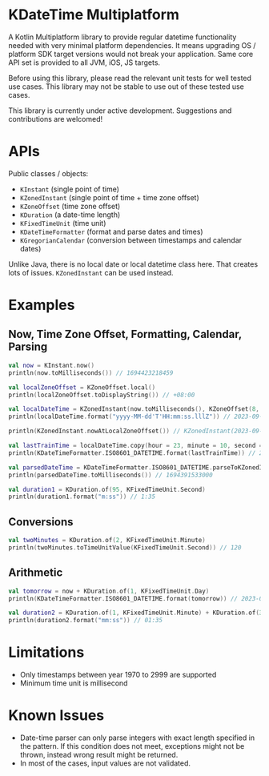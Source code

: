 # KDateTime Multiplatform

A Kotlin Multiplatform library to provide regular datetime functionality needed with very minimal platform dependencies. It means upgrading OS / platform SDK target versions would not break your application. Same core API set is provided to all JVM, iOS, JS targets.

Before using this library, please read the relevant unit tests for well tested use cases. This library may not be stable to use out of these tested use cases.

This library is currently under active development. Suggestions and contributions are welcomed!

# APIs

Public classes / objects:
- `KInstant` (single point of time)
- `KZonedInstant` (single point of time + time zone offset)
- `KZoneOffset` (time zone offset)
- `KDuration` (a date-time length)
- `KFixedTimeUnit` (time unit)
- `KDateTimeFormatter` (format and parse dates and times)
- `KGregorianCalendar` (conversion between timestamps and calendar dates)

Unlike Java, there is no local date or local datetime class here. That creates lots of issues. `KZonedInstant` can be used instead.

# Examples

## Now, Time Zone Offset, Formatting, Calendar, Parsing
```kotlin
val now = KInstant.now()
println(now.toMilliseconds()) // 1694423218459

val localZoneOffset = KZoneOffset.local()
println(localZoneOffset.toDisplayString()) // +08:00

val localDateTime = KZonedInstant(now.toMilliseconds(), KZoneOffset(8, 0))
println(localDateTime.format("yyyy-MM-dd'T'HH:mm:ss.lllZ")) // 2023-09-11T17:06:58.459+08:00

println(KZonedInstant.nowAtLocalZoneOffset()) // KZonedInstant(2023-09-13T22:52:45.765+08:00)

val lastTrainTime = localDateTime.copy(hour = 23, minute = 10, second = 0, millisecond = 0)
println(KDateTimeFormatter.ISO8601_DATETIME.format(lastTrainTime)) // 2023-09-11T23:10:00+08:00

val parsedDateTime = KDateTimeFormatter.ISO8601_DATETIME.parseToKZonedInstant("2023-09-10T17:18:53-07:00")
println(parsedDateTime.toMilliseconds()) // 1694391533000

val duration1 = KDuration.of(95, KFixedTimeUnit.Second)
println(duration1.format("m:ss")) // 1:35
```

## Conversions
```kotlin
val twoMinutes = KDuration.of(2, KFixedTimeUnit.Minute)
println(twoMinutes.toTimeUnitValue(KFixedTimeUnit.Second)) // 120
```

## Arithmetic
```kotlin
val tomorrow = now + KDuration.of(1, KFixedTimeUnit.Day)
println(KDateTimeFormatter.ISO8601_DATETIME.format(tomorrow)) // 2023-09-12T09:06:58Z

val duration2 = KDuration.of(1, KFixedTimeUnit.Minute) + KDuration.of(35, KFixedTimeUnit.Second)
println(duration2.format("mm:ss")) // 01:35
```

# Limitations
- Only timestamps between year 1970 to 2999 are supported
- Minimum time unit is millisecond

# Known Issues
- Date-time parser can only parse integers with exact length specified in the pattern. If this condition does not meet, exceptions might not be thrown, instead wrong result might be returned. 
- In most of the cases, input values are not validated.
